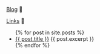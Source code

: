 [Blog](</posts/2021-08-01-meddie.md>) 📝  

[Links](</links.html>) 🔗

<ul>
  {% for post in site.posts %}
    <li>
      <a href="{{ post.url }}">{{ post.title }}</a>
      {{ post.excerpt }}
    </li>
  {% endfor %}
</ul>
